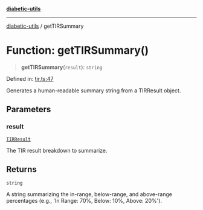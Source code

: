 [**diabetic-utils**](../README.md)

***

[diabetic-utils](../globals.md) / getTIRSummary

# Function: getTIRSummary()

> **getTIRSummary**(`result`): `string`

Defined in: [tir.ts:47](https://github.com/marklearst/diabetic-utils/blob/eb1ce0a8bb58eaa6c7bbfdb97ff24106b8893a34/src/tir.ts#L47)

Generates a human-readable summary string from a TIRResult object.

## Parameters

### result

[`TIRResult`](../interfaces/TIRResult.md)

The TIR result breakdown to summarize.

## Returns

`string`

A string summarizing the in-range, below-range, and above-range percentages (e.g., 'In Range: 70%, Below: 10%, Above: 20%').
